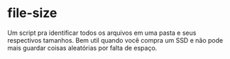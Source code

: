 # file-size
Um script pra identificar todos os arquivos em uma pasta e seus respectivos tamanhos. Bem util quando você compra um SSD e não pode mais guardar coisas aleatórias por falta de espaço.
